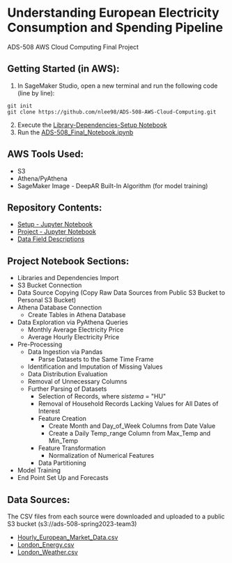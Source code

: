 # Understanding European Electricity Consumption and Spending Pipeline
ADS-508 AWS Cloud Computing Final Project

## Getting Started (in AWS):
1. In SageMaker Studio, open a new terminal and run the following code (line by line):
```
git init
git clone https://github.com/nlee98/ADS-508-AWS-Cloud-Computing.git
```
2. Execute the [Library-Dependencies-Setup Notebook](https://raw.githubusercontent.com/nlee98/ADS-508-AWS-Cloud-Computing/main/Library-Dependencies-Setup.ipynb)
3. Run the [ADS-508_Final_Notebook.ipynb](https://raw.githubusercontent.com/nlee98/ADS-508-AWS-Cloud-Computing/main/ADS-508_Final_Notebook.ipynb)

## AWS Tools Used:
* S3
* Athena/PyAthena
* SageMaker Image - DeepAR Built-In Algorithm (for model training)

## Repository Contents:
* [Setup - Jupyter Notebook](https://github.com/nlee98/ADS-508-AWS-Cloud-Computing/blob/main/Library-Dependencies-Setup.ipynb)
* [Project - Jupyter Notebook](https://github.com/nlee98/ADS-508-AWS-Cloud-Computing/blob/main/ADS-508_Final_Notebook.ipynb)
* [Data Field Descriptions](https://github.com/nlee98/ADS-508-AWS-Cloud-Computing/blob/main/Data_Field_Descriptions.ipynb)

## Project Notebook Sections:
- Libraries and Dependencies Import
- S3 Bucket Connection
- Data Source Copying (Copy Raw Data Sources from Public S3 Bucket to Personal S3 Bucket)
- Athena Database Connection
  - Create Tables in Athena Database
- Data Exploration via PyAthena Queries
  - Monthly Average Electricity Price
  - Average Hourly Electricity Price
- Pre-Processing
  - Data Ingestion via Pandas
    - Parse Datasets to the Same Time Frame
  - Identification and Imputation of Missing Values
  - Data Distribution Evaluation
  - Removal of Unnecessary Columns
  - Further Parsing of Datasets
    - Selection of Records, where _sistema_ = "HU"
    - Removal of Household Records Lacking Values for All Dates of Interest
    - Feature Creation
      - Create Month and Day_of_Week Columns from Date Value
      - Create a Daily Temp_range Column from Max_Temp and Min_Temp
    - Feature Transformation
      - Normalization of Numerical Features
    - Data Partitioning
- Model Training
- End Point Set Up and Forecasts

## Data Sources:
The CSV files from each source were downloaded and uploaded to a public S3 bucket (s3://ads-508-spring2023-team3)
- [Hourly_European_Market_Data.csv](https://www.kaggle.com/datasets/thedevastator/hourly-european-power-market-prices)
- [London_Energy.csv](https://www.kaggle.com/datasets/emmanuelfwerr/london-homes-energy-data)
- [London_Weather.csv](https://www.kaggle.com/datasets/emmanuelfwerr/london-weather-data)
